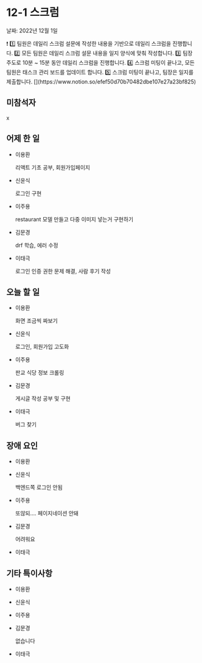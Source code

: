 # 12-1 스크럼

날짜: 2022년 12월 1일

<aside>
❗ 1️⃣ 팀원은 데일리 스크럼 설문에 작성한 내용을 기반으로 데일리 스크럼을 진행합니다.
2️⃣ 모든 팀원은 데일리 스크럼 설문 내용을 일지 양식에 맞춰 작성합니다. 
3️⃣ 팀장 주도로 10분 ~ 15분 동안 데일리 스크럼을 진행합니다.
4️⃣ 스크럼 미팅이 끝나고, 모든 팀원은 태스크 관리 보드를 업데이트 합니다.
5️⃣ 스크럼 미팅이 끝나고, 팀장은 일지를 제출합니다.
[](https://www.notion.so/efef50d70b70482dbe107e27a23bf825)

</aside>

## 미참석자

x

## 어제 한 일

- 이용환
    
    리액트 기초 공부, 회원가입페이지
    
- 신윤식
    
    로그인 구현
    
- 이주용
    
    restaurant 모델 만들고 다중 이미지 넣는거 구현하기
    
- 김문경
    
    drf 학습, 에러 수정
    
- 이태극
    
    로그인 인증 권한 문제 해결, 사람 후기 작성
    

## 오늘 할 일

- 이용환
    
    화면 조금씩 짜보기
    
- 신윤식
    
    로그인, 회원가입 고도화
    
- 이주용
    
    판교 식당 정보 크롤링
    
- 김문경
    
    게시글 작성 공부 및 구현
    
- 이태극
    
    버그 찾기
    

## 장애 요인

- 이용환
- 신윤식
    
    백엔드쪽 로그인 안됨
    
- 이주용
    
    또않되…. 페이지네이션 안돼
    
- 김문경
    
    어려워요
    
- 이태극

## 기타 특이사항

- 이용환
- 신윤식
- 이주용
- 김문경
    
    없습니다
    
- 이태극